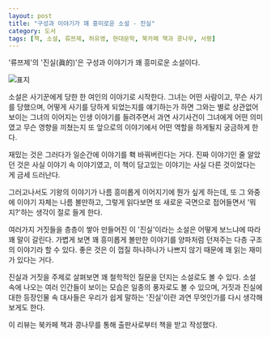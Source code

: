 ```yaml
---
layout: post
title: "구성과 이야기가 꽤 흥미로운 소설 - 진실"
category: 도서
tags: [책, 소설, 류쯔제, 허유영, 현대문학, 북카페 책과 콩나무, 서평]
---
```


'류쯔제'의
'진실(眞的)'은
구성과 이야기가 꽤 흥미로운 소설이다.

![표지](https://images2.imgbox.com/73/8b/YLIp6w7s_o.jpg)

소설은 사기꾼에게 당한 한 여인의 이야기로 시작한다.
그녀는 어떤 사람이고,
무슨 사기를 당했으며,
어떻게 사기를 당하게 되었는지를 얘기하는가 하면
그와는 별로 상관없어보이는 그녀의 이어지는 인생 이야기를 들려주면서
과연 사기사건이 그녀에게 어떤 의미였고 무슨 영향을 끼쳤는지
또 앞으로의 이야기에서 어떤 역할을 하게될지 궁금하게 한다.

재밌는 것은 그러다가 일순간에 이야기를 홱 바꿔버린다는 거다.
진짜 이야기인 줄 알았던 것은 사실 이야기 속 이야기였고,
이 책이 담고있는 이야기는 사실 다른 것이었다는 게 금세 드러난다.

그러고나서도 기왕의 이야기가 나름 흥미롭게 이어지기에 뭔가 싶게 하는데,
또 그 와중에 이야기 자체는 나름 볼만하고,
그렇게 읽다보면 또 새로운 국면으로 접어들면서 '뭐지?'하는 생각이 절로 들게 한다.

여러가지 거짓들을 층층이 쌓아 만들어진 이 '진실'이라는 소설은
어떻게 보느냐에 따라 꽤 말이 갈린다.
가볍게 보면 꽤 흥미롭게 볼만한 이야기를 양파처럼 던져주는 다층 구조의 이야기라 할 수 있다.
좋은 것은 이 껍질 하나하나가 나쁘지 않기 때문에 꽤 읽는 재미가 있다는 거다.

진실과 거짓을 주제로 살펴보면 꽤 철학적인 질문을 던지는 소설로도 볼 수 있다.
소설 속에 나오는 여러 인간들이 보이는 모습은 일종의 풍자로도 볼 수 있으며,
거짓과 진실에 대한 등장인물 속 대사들은
우리가 쉽게 말하는 '진실'이란 과연 무엇인가를 다시 생각해보게도 한다.



<div class="im im-info">
이 리뷰는 북카페 책과 콩나무를 통해 출판사로부터 책을 받고 작성했다.
</div>
